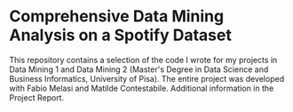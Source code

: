 # Comprehensive Data Mining Analysis on a Spotify Dataset
This repository contains a selection of the code I wrote for my projects in Data Mining 1 and Data Mining 2 (Master's Degree in Data Science and Business Informatics, University of Pisa). The entire project was developed with Fabio Melasi and Matilde Contestabile.
Additional information in the Project Report.
